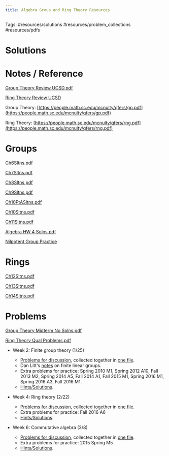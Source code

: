 ```yaml
---
title: Algebra Group and Ring Theory Resources
---
```


Tags: #resources/solutions #resources/problem_collections #resources/pdfs

# Solutions

# Notes / Reference

[Group Theory Review UCSD.pdf](attachments/groups.pdf)

[Ring Theory Review UCSD](attachments/ringsandmodules.pdf)

Group Theory: [https://people.math.sc.edu/mcnulty/qfers/gp.pdf](https://people.math.sc.edu/mcnulty/qfers/gp.pdf)

Ring Theory: [https://people.math.sc.edu/mcnulty/qfers/rng.pdf](https://people.math.sc.edu/mcnulty/qfers/rng.pdf)

# Groups

[Ch6Sltns.pdf](attachments/Ch6Sltns.pdf)

[Ch7Sltns.pdf](attachments/Ch7Sltns.pdf)

[Ch8Sltns.pdf](attachments/Ch8Sltns.pdf)

[Ch9Sltns.pdf](attachments/Ch9Sltns.pdf)

[Ch10PtASltns.pdf](attachments/Ch10PtASltns.pdf)

[Ch10Sltns.pdf](attachments/Ch10Sltns.pdf)

[Ch11Sltns.pdf](attachments/Ch11Sltns.pdf)

[Algebra HW 4 Solns.pdf](attachments/Algebra_HW_4_Solns.pdf)

[Nilpotent Group Practice](attachments/solns7.pdf)

# Rings

[Ch12Sltns.pdf](attachments/Ch12Sltns.pdf)

[Ch13Sltns.pdf](attachments/Ch13Sltns.pdf)

[Ch14Sltns.pdf](attachments/Ch14Sltns.pdf)

# Problems

[Group Theory Midterm No Solns.pdf](attachments/Group_Theory_(No_Solns).pdf)

[Ring Theory Qual Problems.pdf](attachments/Ring_Theory_Qual_Problems.pdf)

- Week 2: Finite group theory (1/25)
    - [Problems for discussion](https://www.mit.edu/~fengt/GroupTheory.pdf), collected together in [one file](https://www.mit.edu/~fengt/FiniteGroupsProblems.pdf).
    - Dan Litt's [notes](https://www.mit.edu/~fengt/alggroups.pdf) on finite linear groups.
    - Extra problems for practice: Spring 2010 M1, Spring 2012 A10, Fall 2013 M2, Spring 2014 A5, Fall 2014 A1, Fall 2015 M1, Spring 2016 M1, Spring 2016 A3, Fall 2016 M1.
    - [Hints/Solutions](https://www.mit.edu/~fengt/GroupTheorySolns.pdf).
    
- Week 4: Ring theory (2/22)
    - [Problems for discussion](https://www.mit.edu/~fengt/Rings.pdf), collected together in [one file](https://www.mit.edu/~fengt/RingProblems.pdf).
    - Extra problems for practice: Fall 2016 A6
    - [Hints/Solutions](https://www.mit.edu/~fengt/RingsSolns.pdf).

- Week 6: Commutative algebra (3/8)
    - [Problems for discussion](https://www.mit.edu/~fengt/CommutativeAlg.pdf), collected together in [one file](https://www.mit.edu/~fengt/CAlgProblems.pdf).
    - Extra problems for practice: 2015 Spring M5
    - [Hints/Solutions](https://www.mit.edu/~fengt/CAlgSolns.pdf).

